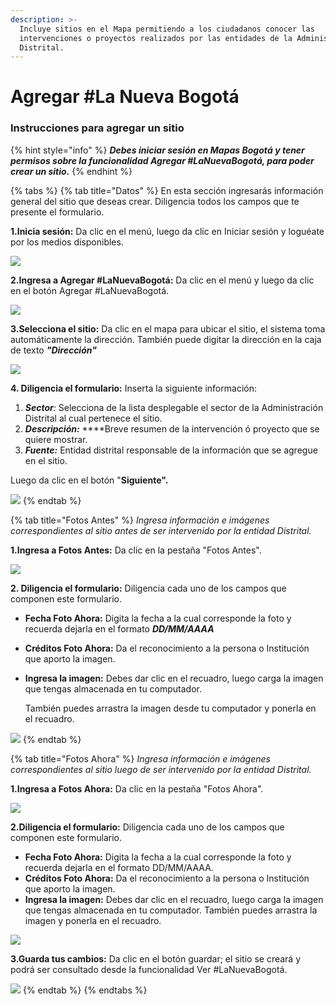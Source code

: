 ```yaml
---
description: >-
  Incluye sitios en el Mapa permitiendo a los ciudadanos conocer las
  intervenciones o proyectos realizados por las entidades de la Administración
  Distrital.
---
```


# Agregar \#La Nueva Bogotá

###                                         Instrucciones para agregar un sitio

{% hint style="info" %}
_**Debes iniciar sesión en Mapas Bogotá y tener permisos sobre la funcionalidad Agregar \#LaNuevaBogotá, para poder crear un sitio.**_
{% endhint %}

{% tabs %}
{% tab title="Datos" %}
En esta sección ingresarás información general del sitio que deseas crear. Diligencia todos los campos que te presente el formulario.

**1.Inicia sesión:** Da clic en el menú, luego da clic en Iniciar sesión y loguéate por los medios disponibles.

![](.gitbook/assets/image%20%28148%29.png)

**2.Ingresa a Agregar \#LaNuevaBogotá:** Da clic en el menú y luego da clic en el botón Agregar \#LaNuevaBogotá.

![](.gitbook/assets/image%20%2888%29.png)

**3.Selecciona el sitio:** Da clic en el mapa para ubicar el sitio, el sistema toma automáticamente la dirección. También puede digitar la dirección en la caja de texto _**"Dirección"**_

![](.gitbook/assets/image%20%28235%29.png)

**4. Diligencia el formulario:** Inserta la siguiente información:

1. _**Sector**:_ Selecciona de la lista desplegable el sector de la Administración Distrital al cual pertenece el sitio.
2. _**Descripción:**_ ****Breve resumen de la intervención ó proyecto que se quiere mostrar.
3. _**Fuente:**_ Entidad distrital responsable de la información que se agregue en el sitio.

Luego da clic en el botón "**Siguiente".**

![](.gitbook/assets/image%20%28249%29.png)
{% endtab %}

{% tab title="Fotos Antes" %}
_Ingresa información e imágenes correspondientes al sitio antes de ser intervenido por la entidad Distrital._

**1.Ingresa a Fotos Antes:** Da clic en la pestaña "Fotos Antes".

![](.gitbook/assets/image%20%28153%29.png)

**2. Diligencia el formulario:** Diligencia cada uno de los campos que componen este formulario.

* **Fecha Foto Ahora:** Digita la fecha a la cual corresponde la foto y recuerda dejarla en el formato _**DD/MM/AAAA**_
* **Créditos Foto Ahora:**  Da el reconocimiento a la persona o Institución que aporto la imagen.
* **Ingresa la imagen:** Debes dar clic en el recuadro, luego carga la imagen que tengas almacenada en tu computador. 

  También puedes arrastra la imagen desde tu computador y ponerla en el recuadro.

![](.gitbook/assets/image%20%2838%29.png)
{% endtab %}

{% tab title="Fotos Ahora" %}
_Ingresa información e imágenes correspondientes al sitio luego de ser intervenido por la entidad Distrital._

**1.Ingresa a Fotos Ahora:** Da clic en la pestaña "Fotos Ahora".

![](.gitbook/assets/image%20%28229%29.png)

**2.Diligencia el formulario:** Diligencia cada uno de los campos que componen este formulario.

* **Fecha Foto Ahora:** Digita la fecha a la cual corresponde la foto y recuerda dejarla en el formato DD/MM/AAAA.
* **Créditos Foto Ahora:**  Da el reconocimiento a la persona o Institución que aporto la imagen.
* **Ingresa la imagen:** Debes dar clic en el recuadro, luego carga la imagen que tengas almacenada en tu computador. También puedes arrastra la imagen y ponerla en el recuadro.

![](.gitbook/assets/image%20%2869%29.png)

**3.Guarda tus cambios:** Da clic en el botón guardar; el sitio se creará y podrá ser consultado desde la funcionalidad Ver \#LaNuevaBogotá.

![](.gitbook/assets/image%20%28164%29.png)
{% endtab %}
{% endtabs %}



